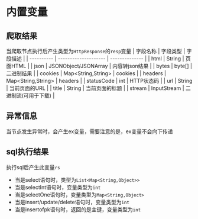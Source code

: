 # 内置变量

## 爬取结果
当爬取节点执行后产生类型为`HttpResponse`的`resp`变量
  | 字段名称   | 字段类型             | 字段描述       |
  | ---------- | -------------------- | -------------- |
  | html       | String               | 页面HTML       |
  | json       | JSONObject/JSONArray | 内容转json结果 |
  | bytes      | byte[]               | 二进制结果     |
  | cookies    | Map<String,String>   | cookies        |
  | headers    | Map<String,String>   | headers        |
  | statusCode | int                  | HTTP状态码     |
  | url        | String               | 当前页面的URL   |
  | title        | String               | 当前页面的标题   |
  | stream     | InputStream          | 二进制流(可用于下载) |
## 异常信息
当节点发生异常时，会产生ex变量，需要注意的是，ex变量不会向下传递

## sql执行结果
执行sql后产生此变量`rs`
- 当是select语句时，类型为`List<Map<String,Object>>`
- 当是selectInt语句时，变量类型为`int`
- 当是selectOne语句时，变量类型为`Map<String,Object>`
- 当是insert/update/delete语句时，变量类型为`int`
- 当是insertofpk语句时，返回的是主键，变量类型为`int`  